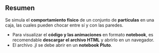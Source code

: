 ## Resumen

Se simula el **comportamiento físico** de un conjunto de **partículas** en una caja, las cuales pueden chocar entre sí y con las paredes.

* Para visualizar el **código y las animaciones** en formato **notebook**, es recomendable **descargar el archivo HTML** y abrirlo en un navegador.
* El archivo .jl se debe abrir en un **notebook Pluto**.
